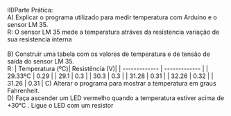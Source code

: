 III)Parte Prática:<br />
A) Explicar o programa utilizado para medir temperatura com Arduino e o sensor LM 35.<br />
R: O sensor LM 35 mede a temperatura atráves da resistencia variação de sua resistencia interna<br />
<br />
B) Construir uma tabela com os valores de temperatura e de tensão de saída do sensor LM 35.<br />
R: | Temperatura (ºC)| Resistência (V)|
   | -------------   | -------------  |
   | 29.33ºC         | 0.29           |
   | 29.1            | 0.3            |
   | 30.3            | 0.3            |
   | 31.28           | 0.31           |
   | 32.26           | 0.32           |
   | 31.26           | 0.31           |
C) Alterar o programa para mostrar a temperatura em graus Fahrenheit.<br />
D) Faça ascender um LED vermelho quando a temperatura estiver acima de +30°C . Ligue o LED com um resistor<br />
